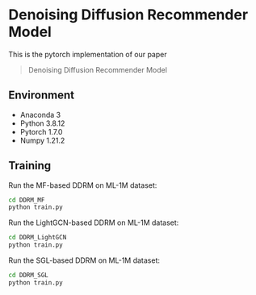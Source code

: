 # Denoising Diffusion Recommender Model
This is the pytorch implementation of our paper
> Denoising Diffusion Recommender Model

## Environment
- Anaconda 3
- Python 3.8.12
- Pytorch 1.7.0
- Numpy 1.21.2

## Training
Run the MF-based DDRM on ML-1M dataset:
```bash
cd DDRM_MF
python train.py
```

Run the LightGCN-based DDRM on ML-1M dataset:
```bash
cd DDRM_LightGCN
python train.py
```

Run the SGL-based DDRM on ML-1M dataset:
```bash
cd DDRM_SGL
python train.py
```